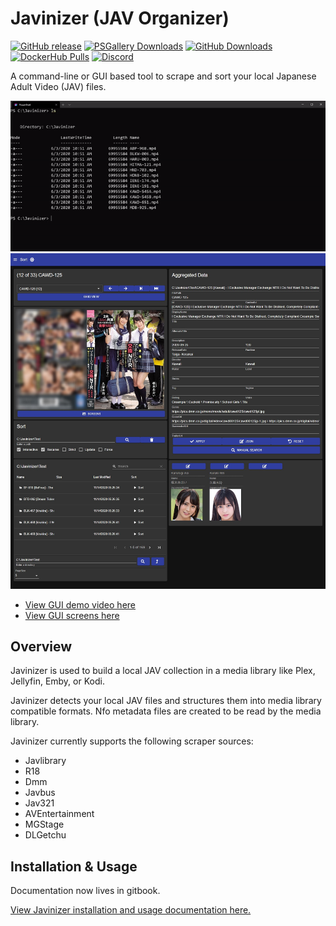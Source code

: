 # Javinizer (JAV Organizer)
[![GitHub release](https://img.shields.io/github/v/release/jvlflame/Javinizer?include_prereleases&style=flat&label=release)](https://github.com/jvlflame/Javinizer/releases)
[![PSGallery Downloads](https://img.shields.io/powershellgallery/dt/javinizer?color=red&label=psgallery%20downloads&style=flat)](https://www.powershellgallery.com/packages/Javinizer/)
[![GitHub Downloads](https://img.shields.io/github/downloads/jvlflame/javinizer/total?color=red&label=github%20downloads&style=flat)](https://github.com/jvlflame/Javinizer/releases)
[![DockerHub Pulls](https://img.shields.io/docker/pulls/jvlflame/javinizer?color=red)](https://hub.docker.com/r/jvlflame/javinizer)
[![Discord](https://img.shields.io/discord/608449512352120834?color=brightgreen&style=flat&label=discord%20chat)](https://discord.gg/Pds7xCpzpc)

A command-line or GUI based tool to scrape and sort your local Japanese Adult Video (JAV) files.

![Demo](media/demo.gif)
![Demo-GUI](media/demo-gui.jpg)
- [View GUI demo video here](https://gfycat.com/spiriteddefenselessgrouper)
- [View GUI screens here](https://github.com/jvlflame/Javinizer/tree/master/media/gui)

## Overview

Javinizer is used to build a local JAV collection in a media library like Plex, Jellyfin, Emby, or Kodi.

Javinizer detects your local JAV files and structures them into media library compatible formats. Nfo metadata files are created to be read by the media library.

Javinizer currently supports the following scraper sources:

- Javlibrary
- R18
- Dmm
- Javbus
- Jav321
- AVEntertainment
- MGStage
- DLGetchu

## Installation & Usage

Documentation now lives in gitbook.

[View Javinizer installation and usage documentation here.](https://docs.jvlflame.net/)
